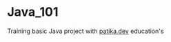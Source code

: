 # Java_101
Training basic Java project with [patika.dev](https://app.patika.dev/courses/java101) education's
